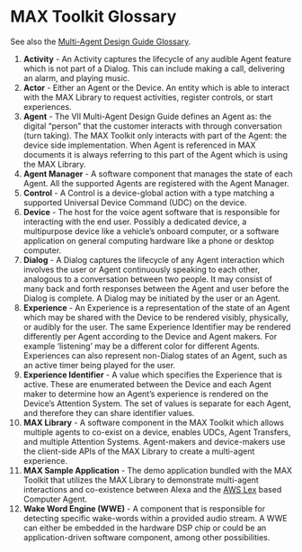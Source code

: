 # MAX Toolkit Glossary

See also the [Multi-Agent Design Guide Glossary](https://developer.amazon.com/en-US/alexa/voice-interoperability/design-guide/glossary#glossary).

1. **Activity** - An Activity captures the lifecycle of any audible Agent feature which is not part of a Dialog. This can include making a call, delivering an alarm, and playing music.
1. **Actor** - Either an Agent or the Device. An entity which is able to interact with the MAX Library to request activities, register controls, or start experiences.
1. **Agent** - The VII Multi-Agent Design Guide defines an Agent as: the digital “person” that the customer interacts with through conversation (turn taking). The MAX Toolkit only interacts with part of the Agent: the device side implementation. When Agent is referenced in MAX documents it is always referring to this part of the Agent which is using the MAX Library.
1. **Agent Manager** - A software component that manages the state of each Agent. All the supported Agents are registered with the Agent Manager. 
1. **Control** - A Control is a device-global action with a type matching a supported Universal Device Command (UDC) on the device.
1. **Device** - The host for the voice agent software that is responsible for interacting with the end user. Possibly a dedicated device, a multipurpose device like a vehicle’s onboard computer, or a software application on general computing hardware like a phone or desktop computer.
1. **Dialog** - A Dialog captures the lifecycle of any Agent interaction which involves the user or Agent continuously speaking to each other, analogous to a conversation between two people. It may consist of many back and forth responses between the Agent and user before the Dialog is complete. A Dialog may be initiated by the user or an Agent.
1. **Experience** - An Experience is a representation of the state of an Agent which may be shared with the Device to be rendered visibly, physically, or audibly for the user. The same Experience Identifier may be rendered differently per Agent according to the Device and Agent makers. For example ‘listening’ may be a different color for different Agents. Experiences can also represent non-Dialog states of an Agent, such as an active timer being played for the user.
1. **Experience Identifier** - A value which specifies the Experience that is active. These are enumerated between the Device and each Agent maker to determine how an Agent’s experience is rendered on the Device’s Attention System. The set of values is separate for each Agent, and therefore they can share identifier values.
1. **MAX Library** - A software component in the MAX Toolkit which allows multiple agents to co-exist on a device, enables UDCs, Agent Transfers, and multiple Attention Systems. Agent-makers and device-makers use the client-side APIs of the MAX Library to create a multi-agent experience.
1. **MAX Sample Application** - The demo application bundled with the MAX Toolkit that utilizes the MAX Library to demonstrate multi-agent interactions and co-existence between Alexa and the [AWS Lex](https://aws.amazon.com/lex/) based Computer Agent.
1. **Wake Word Engine (WWE)** - A component that is responsible for detecting specific wake-words within a provided audio stream. A WWE can either be embedded in the hardware DSP chip or could be an application-driven software component, among other possibilities.
